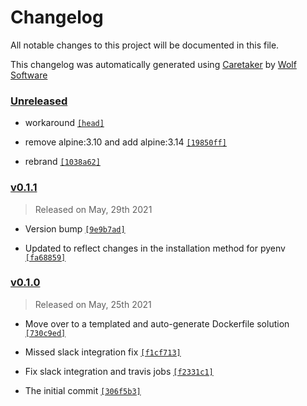 # Changelog

All notable changes to this project will be documented in this file.


This changelog was automatically generated using [Caretaker](https://github.com/DevelopersToolbox/caretaker) by [Wolf Software](https://github.com/WolfSoftware)

### [Unreleased](https://github.com/DockerToolbox/pyenv/compare/v0.1.2...HEAD)

- workaround [`[head]`](https://github.com/DockerToolbox/pyenv/commit/)

- remove alpine:3.10 and add alpine:3.14 [`[19850ff]`](https://github.com/DockerToolbox/pyenv/commit/19850fffd2916ebf581696a88f88343745ef51bf)

- rebrand [`[1038a62]`](https://github.com/DockerToolbox/pyenv/commit/1038a62d290d5e0be439c87a7393b04c1328a7fc)

### [v0.1.1](https://github.com/DockerToolbox/pyenv/compare/v0.1.0...v0.1.1)

> Released on May, 29th 2021

- Version bump [`[9e9b7ad]`](https://github.com/DockerToolbox/pyenv/commit/9e9b7ad3079ca906de698dac9c16d9c6b480bc30)

- Updated to reflect changes in the installation method for pyenv [`[fa68859]`](https://github.com/DockerToolbox/pyenv/commit/fa688596210a373c345819b930e53db00be62cd1)

### [v0.1.0](https://github.com/DockerToolbox/pyenv/releases/v0.1.0)

> Released on May, 25th 2021

- Move over to a templated and auto-generate Dockerfile solution [`[730c9ed]`](https://github.com/DockerToolbox/pyenv/commit/730c9edad3e575acc1450a9cc3e8c4e9b2882d17)

- Missed slack integration fix [`[f1cf713]`](https://github.com/DockerToolbox/pyenv/commit/f1cf713b79b1a6be6b72fc9b0ecb8a4404716e1f)

- Fix slack integration and travis jobs [`[f2331c1]`](https://github.com/DockerToolbox/pyenv/commit/f2331c17b15dcd4f75b5a3625e97276c7c87f5d5)

- The initial commit [`[306f5b3]`](https://github.com/DockerToolbox/pyenv/commit/306f5b34615630c00fd07c09fe3cf64bd426c422)

